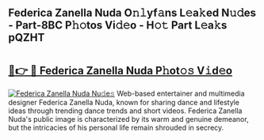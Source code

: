 ## Federica Zanella Nuda O𝚗𝚕yf𝚊ns L𝚎a𝚔ed N𝚞𝚍es - Part-8BC P𝚑𝚘tos Vi𝚍𝚎o - H𝚘𝚝 Part L𝚎a𝚔s pQZHT

# <h2><a href="http://kf650ue.oniu.top/?m=Federica+Zanella+Nuda">🔗👉 🔴 Federica Zanella Nuda P𝚑ot𝚘𝚜 V𝚒d𝚎o</a></h2>

[![Federica Zanella Nuda Nu𝚍e𝚜](https://i.imgur.com/0qMVB7G.gif)](http://kf650ue.oniu.top/?m=Federica+Zanella+Nuda)
Web-based entertainer and multimedia designer Federica Zanella Nuda, known for sharing dance and lifestyle ideas through trending dance trends and short videos. Federica Zanella Nuda's public image is characterized by its warm and genuine demeanor, but the intricacies of his personal life remain shrouded in secrecy.  
